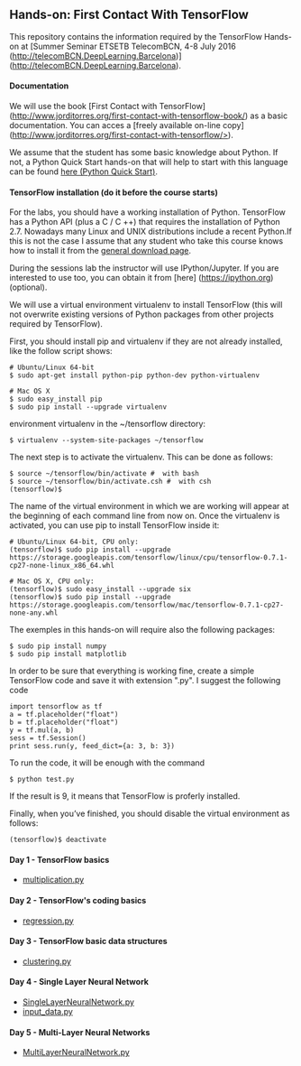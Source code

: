 
## Hands-on: First Contact With TensorFlow
This repository contains the information required by the TensorFlow Hands-on at [Summer Seminar ETSETB TelecomBCN, 4-8 July 2016 (http://telecomBCN.DeepLearning.Barcelona)] (http://telecomBCN.DeepLearning.Barcelona).


#### Documentation

We will use the book [First Contact with TensorFlow] (http://www.jorditorres.org/first-contact-with-tensorflow-book/) 
as a basic documentation. You can acces a [freely available on-line copy] (http://www.jorditorres.org/first-contact-with-tensorflow/>).

We assume that the student has some basic knowledge about Python. If not, a Python Quick Start hands-on that will help to start with this language can be found [here (Python Quick Start)](http://www.jorditorres.org/teaching-activity/hands-on-1-python-quick-start/).


#### TensorFlow installation (do it before the course starts)
For the labs, you should have a working installation of Python. TensorFlow has a Python API (plus a C / C ++) that requires the installation of Python 2.7. Nowadays many Linux and UNIX distributions include a recent Python.If this is not the case I assume that any student who take this course knows how to install it from the [general download page]( https://www.python.org/downloads/). 

During the sessions lab the instructor will use IPython/Jupyter. If you are interested to use too, you can obtain it from [here] (https://ipython.org) (optional).

We will use a virtual environment virtualenv to install TensorFlow (this will not overwrite existing versions of Python packages from other projects required by TensorFlow).

First, you should install pip and virtualenv if they are not already installed, like the follow script shows:
```
# Ubuntu/Linux 64-bit
$ sudo apt-get install python-pip python-dev python-virtualenv 

# Mac OS X 
$ sudo easy_install pip
$ sudo pip install --upgrade virtualenv
```
environment virtualenv in the ~/tensorflow directory:

```
$ virtualenv --system-site-packages ~/tensorflow
```

The next step is to activate the virtualenv. This can be done as follows:

```
$ source ~/tensorflow/bin/activate #  with bash 
$ source ~/tensorflow/bin/activate.csh #  with csh
(tensorflow)$
```
The name of the virtual environment in which we are working will appear at the beginning of each command line from now on. Once the virtualenv is activated, you can use pip to install TensorFlow inside it:

```
# Ubuntu/Linux 64-bit, CPU only:
(tensorflow)$ sudo pip install --upgrade https://storage.googleapis.com/tensorflow/linux/cpu/tensorflow-0.7.1-cp27-none-linux_x86_64.whl 

# Mac OS X, CPU only:
(tensorflow)$ sudo easy_install --upgrade six
(tensorflow)$ sudo pip install --upgrade https://storage.googleapis.com/tensorflow/mac/tensorflow-0.7.1-cp27-none-any.whl
```

The exemples in this hands-on will require also the following packages: 

```
$ sudo pip install numpy
$ sudo pip install matplotlib
```

In order to be sure that everything is working fine, create a simple TensorFlow code and save it with extension ".py". I suggest the following code

```
import tensorflow as tf
a = tf.placeholder("float")
b = tf.placeholder("float")
y = tf.mul(a, b)
sess = tf.Session()
print sess.run(y, feed_dict={a: 3, b: 3})
```
To run the code, it will be enough with the command 

```
$ python test.py
```
If the result is 9, it means that TensorFlow is proferly installed.

Finally, when you’ve finished, you should disable the virtual environment as follows:

```
(tensorflow)$ deactivate
```

#### Day 1 - TensorFlow basics
- [multiplication.py](https://github.com/jorditorresBCN/FirstContactWithTensorFlow/blob/master/multiplicacion.py) 
#### Day 2 - TensorFlow's coding basics
- [regression.py](https://github.com/jorditorresBCN/FirstContactWithTensorFlow/blob/master/regression.py) 
#### Day 3 - TensorFlow basic data structures
- [clustering.py](https://github.com/jorditorresBCN/FirstContactWithTensorFlow/blob/master/clustering.py) 
#### Day 4 - Single Layer Neural Network
- [SingleLayerNeuralNetwork.py](https://github.com/jorditorresBCN/FirstContactWithTensorFlow/blob/master/SingleLayerNeuralNetwork.py)
- [input_data.py](https://github.com/jorditorresBCN/FirstContactWithTensorFlow/blob/master/input_data.py)
#### Day 5 - Multi-Layer Neural Networks
- [MultiLayerNeuralNetwork.py](https://github.com/jorditorresBCN/FirstContactWithTensorFlow/blob/master/MultiLayerNeuralNetworks.py)
